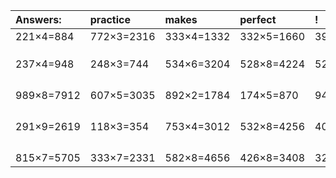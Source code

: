 | Answers: | practice | makes | perfect | ! |
| :--- | :--- | :--- | :--- | :--- |
| 221×4=884 | 772×3=2316 | 333×4=1332 | 332×5=1660 | 392×6=2352 | 
|   |   |   |   |   | 
|   |   |   |   |   | 
|   |   |   |   |   | 
| 237×4=948 | 248×3=744 | 534×6=3204 | 528×8=4224 | 526×9=4734 | 
|   |   |   |   |   | 
|   |   |   |   |   | 
|   |   |   |   |   | 
|   |   |   |   |   | 
| 989×8=7912 | 607×5=3035 | 892×2=1784 | 174×5=870 | 941×2=1882 | 
|   |   |   |   |   | 
|   |   |   |   |   | 
|   |   |   |   |   | 
|   |   |   |   |   | 
| 291×9=2619 | 118×3=354 | 753×4=3012 | 532×8=4256 | 406×8=3248 | 
|   |   |   |   |   | 
|   |   |   |   |   | 
|   |   |   |   |   | 
|   |   |   |   |   | 
| 815×7=5705 | 333×7=2331 | 582×8=4656 | 426×8=3408 | 327×9=2943 | 
